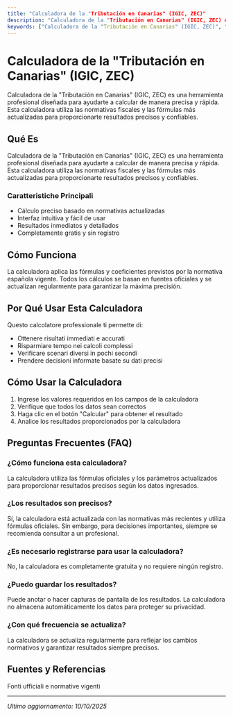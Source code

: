 ```yaml
---
title: "Calculadora de la "Tributación en Canarias" (IGIC, ZEC)"
description: "Calculadora de la "Tributación en Canarias" (IGIC, ZEC) es una herramienta profesional diseñada para ayudarte a calcular de manera precisa y rápida. Esta calculadora utiliza las normativas fiscales y las fórmulas más actualizadas para proporcionarte resultados precisos y confiables."
keywords: ["Calculadora de la "Tributación en Canarias" (IGIC, ZEC)", "calcolatore", "calcolo online"]
---
```


# Calculadora de la "Tributación en Canarias" (IGIC, ZEC)

Calculadora de la "Tributación en Canarias" (IGIC, ZEC) es una herramienta profesional diseñada para ayudarte a calcular de manera precisa y rápida. Esta calculadora utiliza las normativas fiscales y las fórmulas más actualizadas para proporcionarte resultados precisos y confiables.

## Qué Es

Calculadora de la "Tributación en Canarias" (IGIC, ZEC) es una herramienta profesional diseñada para ayudarte a calcular de manera precisa y rápida. Esta calculadora utiliza las normativas fiscales y las fórmulas más actualizadas para proporcionarte resultados precisos y confiables.

### Caratteristiche Principali

- Cálculo preciso basado en normativas actualizadas
- Interfaz intuitiva y fácil de usar
- Resultados inmediatos y detallados
- Completamente gratis y sin registro

## Cómo Funciona

La calculadora aplica las fórmulas y coeficientes previstos por la normativa española vigente. Todos los cálculos se basan en fuentes oficiales y se actualizan regularmente para garantizar la máxima precisión.

## Por Qué Usar Esta Calculadora

Questo calcolatore professionale ti permette di:

- Ottenere risultati immediati e accurati
- Risparmiare tempo nei calcoli complessi
- Verificare scenari diversi in pochi secondi
- Prendere decisioni informate basate su dati precisi

## Cómo Usar la Calculadora

1. Ingrese los valores requeridos en los campos de la calculadora
2. Verifique que todos los datos sean correctos
3. Haga clic en el botón "Calcular" para obtener el resultado
4. Analice los resultados proporcionados por la calculadora

## Preguntas Frecuentes (FAQ)

### ¿Cómo funciona esta calculadora?

La calculadora utiliza las fórmulas oficiales y los parámetros actualizados para proporcionar resultados precisos según los datos ingresados.

### ¿Los resultados son precisos?

Sí, la calculadora está actualizada con las normativas más recientes y utiliza fórmulas oficiales. Sin embargo, para decisiones importantes, siempre se recomienda consultar a un profesional.

### ¿Es necesario registrarse para usar la calculadora?

No, la calculadora es completamente gratuita y no requiere ningún registro.

### ¿Puedo guardar los resultados?

Puede anotar o hacer capturas de pantalla de los resultados. La calculadora no almacena automáticamente los datos para proteger su privacidad.

### ¿Con qué frecuencia se actualiza?

La calculadora se actualiza regularmente para reflejar los cambios normativos y garantizar resultados siempre precisos.

## Fuentes y Referencias

Fonti ufficiali e normative vigenti

---

*Ultimo aggiornamento: 10/10/2025*

